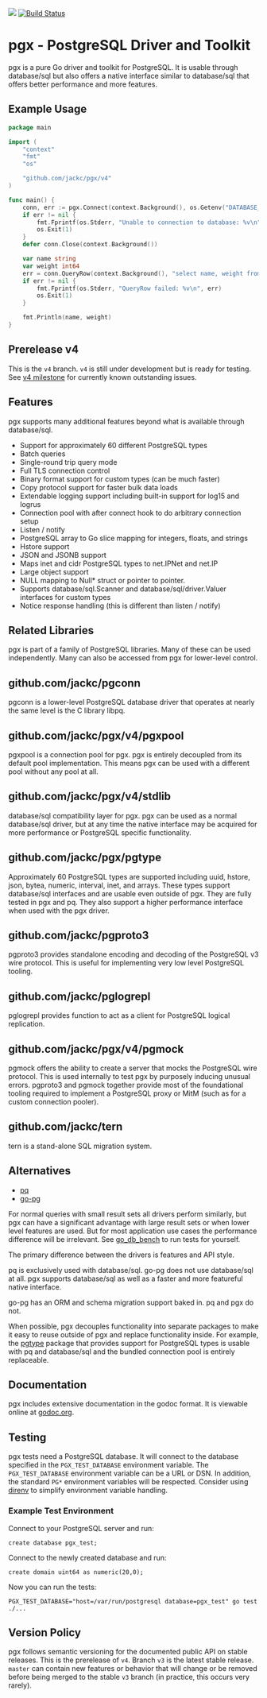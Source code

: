 [![](https://godoc.org/github.com/jackc/pgx?status.svg)](https://godoc.org/github.com/jackc/pgx)
[![Build Status](https://travis-ci.org/jackc/pgx.svg)](https://travis-ci.org/jackc/pgx)

# pgx - PostgreSQL Driver and Toolkit

pgx is a pure Go driver and toolkit for PostgreSQL. It is usable through database/sql but also offers a native interface similar to database/sql that offers better performance and more features.

## Example Usage

```go
package main

import (
	"context"
	"fmt"
	"os"

	"github.com/jackc/pgx/v4"
)

func main() {
	conn, err := pgx.Connect(context.Background(), os.Getenv("DATABASE_URL"))
	if err != nil {
		fmt.Fprintf(os.Stderr, "Unable to connection to database: %v\n", err)
		os.Exit(1)
	}
	defer conn.Close(context.Background())

	var name string
	var weight int64
	err = conn.QueryRow(context.Background(), "select name, weight from widgets where id=$1", 42).Scan(&name, &weight)
	if err != nil {
		fmt.Fprintf(os.Stderr, "QueryRow failed: %v\n", err)
		os.Exit(1)
	}

	fmt.Println(name, weight)
}
```

## Prerelease v4

This is the `v4` branch. `v4` is still under development but is ready for testing. See [v4 milestone](https://github.com/jackc/pgx/milestone/2) for currently known outstanding issues.

## Features

pgx supports many additional features beyond what is available through database/sql.

* Support for approximately 60 different PostgreSQL types
* Batch queries
* Single-round trip query mode
* Full TLS connection control
* Binary format support for custom types (can be much faster)
* Copy protocol support for faster bulk data loads
* Extendable logging support including built-in support for log15 and logrus
* Connection pool with after connect hook to do arbitrary connection setup
* Listen / notify
* PostgreSQL array to Go slice mapping for integers, floats, and strings
* Hstore support
* JSON and JSONB support
* Maps inet and cidr PostgreSQL types to net.IPNet and net.IP
* Large object support
* NULL mapping to Null* struct or pointer to pointer.
* Supports database/sql.Scanner and database/sql/driver.Valuer interfaces for custom types
* Notice response handling (this is different than listen / notify)

## Related Libraries

pgx is part of a family of PostgreSQL libraries. Many of these can be used independently. Many can also be accessed from pgx for lower-level control.

## github.com/jackc/pgconn

pgconn is a lower-level PostgreSQL database driver that operates at nearly the same level is the C library libpq.

## github.com/jackc/pgx/v4/pgxpool

pgxpool is a connection pool for pgx. pgx is entirely decoupled from its default pool implementation. This means pgx can be used with a different pool without any pool at all.

## github.com/jackc/pgx/v4/stdlib

database/sql compatibility layer for pgx. pgx can be used as a normal database/sql driver, but at any time the native interface may be acquired for more performance or PostgreSQL specific functionality.

## github.com/jackc/pgx/pgtype

Approximately 60 PostgreSQL types are supported including uuid, hstore, json, bytea, numeric, interval, inet, and arrays. These types support database/sql interfaces and are usable even outside of pgx. They are fully tested in pgx and pq. They also support a higher performance interface when used with the pgx driver.

## github.com/jackc/pgproto3

pgproto3 provides standalone encoding and decoding of the PostgreSQL v3 wire protocol. This is useful for implementing very low level PostgreSQL tooling.

## github.com/jackc/pglogrepl

pglogrepl provides function to act as a client for PostgreSQL logical replication.

## github.com/jackc/pgx/v4/pgmock

pgmock offers the ability to create a server that mocks the PostgreSQL wire protocol. This is used internally to test pgx by purposely inducing unusual errors. pgproto3 and pgmock together provide most of the foundational tooling required to implement a PostgreSQL proxy or MitM (such as for a custom connection pooler).

## github.com/jackc/tern

tern is a stand-alone SQL migration system.

## Alternatives

* [pq](http://godoc.org/github.com/lib/pq)
* [go-pg](https://github.com/go-pg/pg)

For normal queries with small result sets all drivers perform similarly, but pgx can have a significant advantage with large result sets or when lower level features are used.  But for most application use cases the performance difference will be irrelevant. See [go_db_bench](https://github.com/jackc/go_db_bench) to run tests for yourself.

The primary difference between the drivers is features and API style.

pq is exclusively used with database/sql. go-pg does not use database/sql at all. pgx supports database/sql as well as a faster and more featureful native interface.

go-pg has an ORM and schema migration support baked in. pq and pgx do not.

When possible, pgx decouples functionality into separate packages to make it easy to reuse outside of pgx and replace functionality inside. For example, the [pgtype](https://github.com/jackc/pgtype) package that provides support for PostgreSQL types is usable with pq and database/sql and the bundled connection pool is entirely replaceable.

## Documentation

pgx includes extensive documentation in the godoc format. It is viewable online at [godoc.org](https://godoc.org/github.com/jackc/pgx).

## Testing

pgx tests need a PostgreSQL database. It will connect to the database specified in the `PGX_TEST_DATABASE` environment
variable. The `PGX_TEST_DATABASE` environment variable can be a URL or DSN. In addition, the standard `PG*` environment
variables will be respected. Consider using [direnv](https://github.com/direnv/direnv) to simplify environment variable
handling.

### Example Test Environment

Connect to your PostgreSQL server and run:

```
create database pgx_test;
```

Connect to the newly created database and run:

```
create domain uint64 as numeric(20,0);
```

Now you can run the tests:

```
PGX_TEST_DATABASE="host=/var/run/postgresql database=pgx_test" go test ./...
```

## Version Policy

pgx follows semantic versioning for the documented public API on stable releases. This is the prerelease of `v4`. Branch `v3` is the latest stable release. `master` can contain new features or behavior that will change or be removed before being merged to the stable `v3` branch (in practice, this occurs very rarely).
